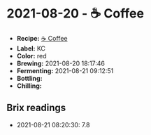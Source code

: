 # 2021-08-20 - ☕️ Coffee

* **Recipe:** [☕️ Coffee](../../recipes/coffee.md)
* **Label:** KC
* **Color:** red
* **Brewing:** 2021-08-20 18:17:46
* **Fermenting:** 2021-08-21 09:12:51
* **Bottling:**
* **Chilling:**

## Brix readings

* 2021-08-21 08:20:30: 7.8
